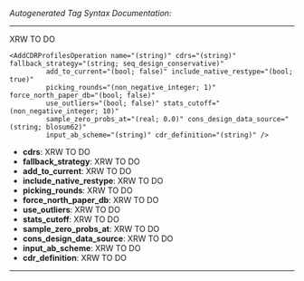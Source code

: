 _Autogenerated Tag Syntax Documentation:_

---
XRW TO DO

```
<AddCDRProfilesOperation name="(string)" cdrs="(string)" fallback_strategy="(string; seq_design_conservative)"
         add_to_current="(bool; false)" include_native_restype="(bool; true)"
         picking_rounds="(non_negative_integer; 1)" force_north_paper_db="(bool; false)"
         use_outliers="(bool; false)" stats_cutoff="(non_negative_integer; 10)"
         sample_zero_probs_at="(real; 0.0)" cons_design_data_source="(string; blosum62)"
         input_ab_scheme="(string)" cdr_definition="(string)" />
```

-   **cdrs**: XRW TO DO
-   **fallback_strategy**: XRW TO DO
-   **add_to_current**: XRW TO DO
-   **include_native_restype**: XRW TO DO
-   **picking_rounds**: XRW TO DO
-   **force_north_paper_db**: XRW TO DO
-   **use_outliers**: XRW TO DO
-   **stats_cutoff**: XRW TO DO
-   **sample_zero_probs_at**: XRW TO DO
-   **cons_design_data_source**: XRW TO DO
-   **input_ab_scheme**: XRW TO DO
-   **cdr_definition**: XRW TO DO

---
